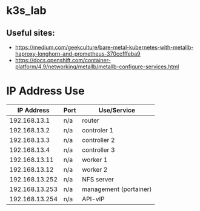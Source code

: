 # k3s_lab

## Useful sites:

- https://medium.com/geekculture/bare-metal-kubernetes-with-metallb-haproxy-longhorn-and-prometheus-370ccfffeba9
- https://docs.openshift.com/container-platform/4.9/networking/metallb/metallb-configure-services.html

# IP Address Use

| IP Address     | Port | Use/Service            |
| -------------- | ---- | ---------------------- |
| 192.168.13.1   | n/a  | router                 |
| 192.168.13.2   | n/a  | controler 1            |
| 192.168.13.3   | n/a  | controller 2           |
| 192.168.13.4   | n/a  | controller 3           |
| 192.168.13.11  | n/a  | worker 1               |
| 192.168.13.12  | n/a  | worker 2               |
| 192.168.13.252 | n/a  | NFS server             |
| 192.168.13.253 | n/a  | management (portainer) |
| 192.168.13.254 | n/a  | API-vIP                |
